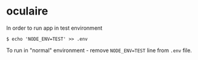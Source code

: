 # oculaire

In order to run app in test environment

```console
$ echo 'NODE_ENV=TEST' >> .env
```

To run in "normal" environment - remove `NODE_ENV=TEST` line from `.env` file.
